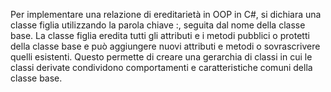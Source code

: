 Per implementare una relazione di ereditarietà in OOP in C#, si dichiara una classe figlia utilizzando la parola chiave :, seguita dal nome della classe base. La classe figlia eredita tutti gli attributi e i metodi pubblici o protetti della classe base e può aggiungere nuovi attributi e metodi o sovrascrivere quelli esistenti. Questo permette di creare una gerarchia di classi in cui le classi derivate condividono comportamenti e caratteristiche comuni della classe base.